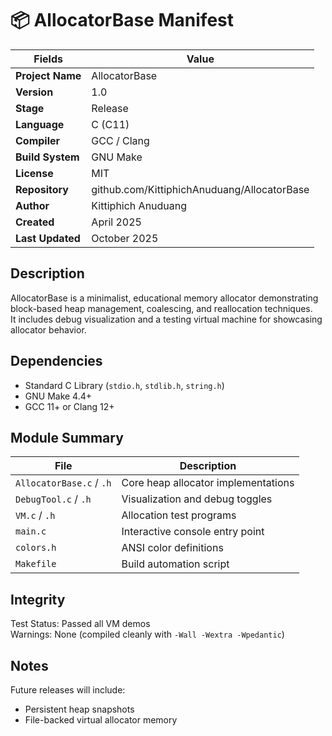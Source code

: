 # 📦 AllocatorBase Manifest

|      Fields      |                    Value                    |
|------------------|---------------------------------------------|
| **Project Name** | AllocatorBase                               |
| **Version**      | 1.0                                         |
| **Stage**        | Release                                     |
| **Language**     | C (C11)                                     |
| **Compiler**     | GCC / Clang                                 |
| **Build System** | GNU Make                                    |
| **License**      | MIT                                         |
| **Repository**   | github.com/KittiphichAnuduang/AllocatorBase |
| **Author**       | Kittiphich Anuduang                         |
| **Created**      | April 2025                                  |
| **Last Updated** | October 2025                                |

## Description
AllocatorBase is a minimalist, educational memory allocator demonstrating block-based heap management, coalescing, and reallocation techniques.  
It includes debug visualization and a testing virtual machine for showcasing allocator behavior.

## Dependencies
- Standard C Library (`stdio.h`, `stdlib.h`, `string.h`)
- GNU Make 4.4+
- GCC 11+ or Clang 12+

## Module Summary
|           File           |             Description             |
|--------------------------|-------------------------------------|
| `AllocatorBase.c` / `.h` | Core heap allocator implementations |
| `DebugTool.c` / `.h`     | Visualization and debug toggles     |
| `VM.c` / `.h`            | Allocation test programs            |
| `main.c`                 | Interactive console entry point     |
| `colors.h`               | ANSI color definitions              |
| `Makefile`               | Build automation script             |

## Integrity
Test Status: Passed all VM demos  
Warnings: None (compiled cleanly with `-Wall -Wextra -Wpedantic`)

## Notes
Future releases will include:
- Persistent heap snapshots
- File-backed virtual allocator memory
